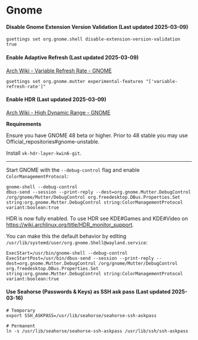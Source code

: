# Gnome

#### Disable Gnome Extension Version Validation (Last updated 2025-03-09)

```shell
gsettings set org.gnome.shell disable-extension-version-validation true
```

#### Enable Adaptive Refresh (Last updated 2025-03-09)
[Arch Wiki - Variable Refresh Rate - GNOME](https://wiki.archlinux.org/title/Variable_refresh_rate#GNOME)

```shell
gsettings set org.gnome.mutter experimental-features "['variable-refresh-rate']"
```

#### Enable HDR (Last updated 2025-03-09)
[Arch Wiki - High Dynamic Range - GNOME](https://wiki.archlinux.org/title/HDR_monitor_support#GNOME)

**Requirements**

Ensure you have GNOME 48 beta or higher. Prior to 48 stable you may use Official_repositories#gnome-unstable.

Install `vk-hdr-layer-kwin6-git`.

---

Start GNOME with the `--debug-control` flag and enable `ColorManagementProtocol`:

```shell
gnome-shell --debug-control
dbus-send --session --print-reply --dest=org.gnome.Mutter.DebugControl /org/gnome/Mutter/DebugControl org.freedesktop.DBus.Properties.Set string:org.gnome.Mutter.DebugControl string:ColorManagementProtocol variant:boolean:true
```
HDR is now fully enabled. To use HDR see KDE#Games and KDE#Video on https://wiki.archlinux.org/title/HDR_monitor_support.

You can make this the default behavior by editing `/usr/lib/systemd/user/org.gnome.Shell@wayland.service`:
```shell
ExecStart=/usr/bin/gnome-shell --debug-control
ExecStartPost=/usr/bin/dbus-send --session --print-reply --dest=org.gnome.Mutter.DebugControl /org/gnome/Mutter/DebugControl org.freedesktop.DBus.Properties.Set string:org.gnome.Mutter.DebugControl string:ColorManagementProtocol variant:boolean:true
```

#### Use Seahorse (Passwords & Keys) as SSH ask pass (Last updated 2025-03-16)

```shell
# Temporary
export SSH_ASKPASS=/usr/lib/seahorse/seahorse-ssh-askpass

# Permanent
ln -s /usr/lib/seahorse/seahorse-ssh-askpass /usr/lib/ssh/ssh-askpass
```
